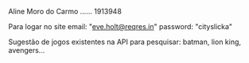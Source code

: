 Aline Moro do Carmo ...... 1913948

Para logar no site
    email: "eve.holt@reqres.in"
    password: "cityslicka"
    
Sugestão de jogos existentes na API para pesquisar: batman, lion king, avengers...
